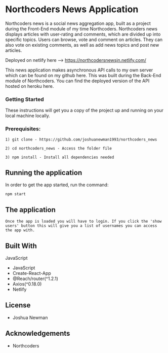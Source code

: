 # Northcoders News Application

Northcoders news is a social news aggregation app, built as a project during the Front-End module of my time Northcoders. Northcoders news displays articles with user-rating and comments, which are divided up into specific topics. Users can browse, vote and comment on articles. They can also vote on existing comments, as well as add news topics and post new articles. 

Deployed on netlify here --> https://northcodersnewsjn.netlify.com/

This news application makes asynchronous API calls to my own server which can be found on my github here. This was built during the Back-End module of Northcoders. You can find the deployed version of the API hosted on heroku here.


### Getting Started

These instructions will get you a copy of the project up and running on your local machine locally.

### Prerequisites:

`1) git clone - https://github.com/joshuanewman1993/northcoders_news`

`2) cd northcoders_news - Access the folder file`

`3) npm install - Install all dependencies needed`

## Running the application

In order to get the app started, run the command:

`npm start`

## The application

`Once the app is loaded you will have to login. If you click the 'show users' button this will give you a list of usernames you can access the app with.`

## Built With

JavaScript
-   JavaScript
-   Create-React-App
-   @Reach/router(^1.2.1)
-   Axios(^0.18.0)
-   Netlify 

## License

-   Joshua Newman

## Acknowledgements

-   Northcoders

